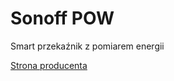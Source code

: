 # Sonoff POW
Smart przekaźnik z pomiarem energii

[Strona producenta](https://sonoff.tech/product/wifi-diy-smart-switches/powr2)